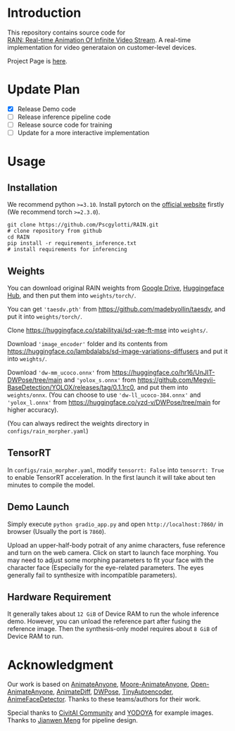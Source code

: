 # Introduction
This repository contains source code for [	
RAIN: Real-time Animation Of Infinite Video Stream](https://arxiv.org). A real-time implementation for video generataion on customer-level devices.

Project Page is [here](https://pscgylotti.github.io/pages/RAIN).

# Update Plan
- [x] Release Demo code
- [ ] Release inference pipeline code
- [ ] Release source code for training
- [ ] Update for a more interactive implementation

# Usage
## Installation
We recommend python `>=3.10`. Install pytorch on the [official website](https://pytorch.org/) firstly (We recommend torch `>=2.3.0`).
```
git clone https://github.com/Pscgylotti/RAIN.git
# clone repository from github
cd RAIN
pip install -r requirements_inference.txt  
# install requirements for inferencing
```

## Weights
You can download original RAIN weights from [Google Drive](), [Huggingeface Hub](), and then put them into `weights/torch/`.

You can get `'taesdv.pth'` from https://github.com/madebyollin/taesdv, and put it into `weights/torch/`.

Clone https://huggingface.co/stabilityai/sd-vae-ft-mse into `weights/`.

Download `'image_encoder'` folder and its contents from https://huggingface.co/lambdalabs/sd-image-variations-diffusers and put it into `weights/`.

Download `'dw-mm_ucoco.onnx'` from https://huggingface.co/hr16/UnJIT-DWPose/tree/main and `'yolox_s.onnx'` from https://github.com/Megvii-BaseDetection/YOLOX/releases/tag/0.1.1rc0, and put them into `weights/onnx`. (You can choose to use `'dw-ll_ucoco-384.onnx'` and `'yolox_l.onnx'` from https://huggingface.co/yzd-v/DWPose/tree/main for higher accuracy).

(You can always redirect the weights directory in `configs/rain_morpher.yaml`)

## TensorRT 
In `configs/rain_morpher.yaml`, modify `tensorrt: False` into `tensorrt: True` to enable TensorRT acceleration. In the first launch it will take about ten minutes to compile the model.

## Demo Launch
Simply execute `python gradio_app.py` and open `http://localhost:7860/` in browser (Usually the port is `7860`).

Upload an upper-half-body potrait of any anime characters, fuse reference and turn on the web camera. Click on start to launch face morphing. You may need to adjust some morphing parameters to fit your face with the character face (Especially for the eye-related parameters. The eyes generally fail to synthesize with incompatible parameters). 

## Hardware Requirement
It generally takes about `12 GiB` of Device RAM to run the whole inference demo. However, you can unload the reference part after fusing the reference image. Then the synthesis-only model requires about `8 GiB` of Device RAM to run.

# Acknowledgment

Our work is based on [AnimateAnyone](https://github.com/MooreThreads/Moore-AnimateAnyone/blob/master), [Moore-AnimateAnyone](https://github.com/MooreThreads/Moore-AnimateAnyone), [Open-AnimateAnyone](https://github.com/guoqincode/Open-AnimateAnyone), [AnimateDiff](https://github.com/guoyww/AnimateDiff), [DWPose](https://github.com/IDEA-Research/DWPose), [TinyAutoencoder](https://github.com/madebyollin/taesdv), [AnimeFaceDetector](https://github.com/hysts/anime-face-detector). Thanks to these teams/authors for their work.

Special thanks to [CivitAI Community](https://civit.ai) and [YODOYA](https://www.pixiv.net/users/101922785) for example images. Thanks to [Jianwen Meng](mailto:jwmeng@mail.ustc.edu.cn) for pipeline design.